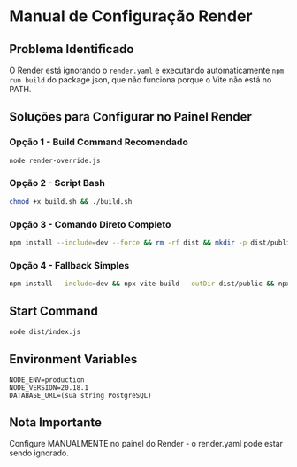 # Manual de Configuração Render

## Problema Identificado
O Render está ignorando o `render.yaml` e executando automaticamente `npm run build` do package.json, que não funciona porque o Vite não está no PATH.

## Soluções para Configurar no Painel Render

### Opção 1 - Build Command Recomendado
```bash
node render-override.js
```

### Opção 2 - Script Bash
```bash
chmod +x build.sh && ./build.sh
```

### Opção 3 - Comando Direto Completo
```bash
npm install --include=dev --force && rm -rf dist && mkdir -p dist/public && ./node_modules/.bin/vite build --outDir dist/public --mode production && ./node_modules/.bin/esbuild server/index.ts --platform=node --packages=external --bundle --format=esm --outdir=dist --target=node20
```

### Opção 4 - Fallback Simples
```bash
npm install --include=dev && npx vite build --outDir dist/public && npx esbuild server/index.ts --platform=node --packages=external --bundle --format=esm --outdir=dist --target=node20
```

## Start Command
```bash
node dist/index.js
```

## Environment Variables
```
NODE_ENV=production
NODE_VERSION=20.18.1
DATABASE_URL=(sua string PostgreSQL)
```

## Nota Importante
Configure MANUALMENTE no painel do Render - o render.yaml pode estar sendo ignorado.
